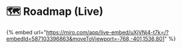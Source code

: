 # 🗺️ Roadmap (Live)

{% embed url="https://miro.com/app/live-embed/uXjVNj4-t7k=/?embedId=587103396863&moveToViewport=-768,-401,1536,801" %}
